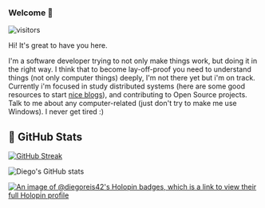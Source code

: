 
### Welcome 👋
 ![visitors](https://visitor-badge.laobi.icu/badge?page_id=diegoreis42-badge)

Hi! It's great to have you here.

I'm a software developer trying to not only make things work, but doing it in the right way. I think that to become lay-off-proof you need to understand things (not only computer things) deeply, I'm not there yet but i'm on track. Currently i'm focused in study distributed systems (here are some good resources to start [nice blogs](https://blog.diegoreis.me/lists/blogs/)), and contributing to Open Source projects. Talk to me about any computer-related (just don't try to make me use Windows). I never get tired :)

## 💪 GitHub Stats

[![GitHub Streak](http://github-readme-streak-stats.herokuapp.com?user=diegoreis42&theme=dark&hide_border=true&mode=weekly&hide_total_contributions=true)](https://git.io/streak-stats)

![Diego's GitHub stats](https://github-readme-stats.vercel.app/api?username=diegoreis42&show_icons=true&theme=radical)

[![An image of @diegoreis42's Holopin badges, which is a link to view their full Holopin profile](https://holopin.me/diegoreis42)](https://holopin.io/@diegoreis42)

